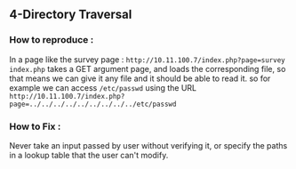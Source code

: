 ## 4-Directory Traversal
### How to reproduce :
In a page like the survey page : `http://10.11.100.7/index.php?page=survey`
`index.php` takes a GET argument page, and loads the corresponding file,
so that means we can give it any file and it should be able to read it.
so for example we can access `/etc/passwd` using the URL
`http://10.11.100.7/index.php?page=../../../../../../../../../etc/passwd`
### How to Fix :
Never take an input passed by user without verifying it, or specify the paths in a lookup table that the user can't modify.